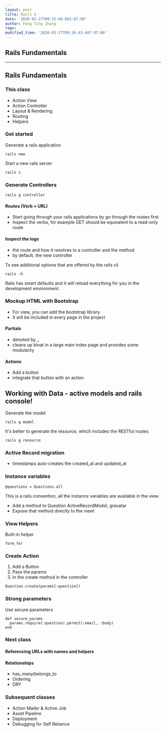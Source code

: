 ```yaml
---
layout: post
title: Rails 4 
date: '2020-03-27T09:15:00.001-07:00'
author: Feng Ting Zhang
tags:
modified_time: '2020-03-27T09:16:43.607-07:00'
---
```


## Rails Fundamentals

----------

## Rails Fundamentals
### This class
- Action View
- Action Controller
- Layout & Rendering
- Routing
- Helpers

### Get started
Generate a rails application
```
rails new
```

Start a new rails server
```
rails s
```
### Generate Controllers
```
rails g controller
```

#### Routes (Verb + URL)
- Start going through your rails applications by go through the routes first
- Inspect the verbs, for example GET should be equivalent to a read-only route

#### Inspect the logs
- the route and how it resolves to a controller and the method
- by default, the new controller 

To see additional options that are offered by the rails cli
```
rails -h
```

Rails has smart defaults and it will reload everything for you in the development environment.

### Mockup HTML with Bootstrap

* For view, you can add the bootstrap library.
* It will be included in every page in the project

#### Partials
* denoted by _
* cleans up bloat in a large main index page and provides some modularity

#### Actions
- Add a button
- integrate that button with an action 


## Working with Data - active models and rails console!
Generate the model 
```
rails g model
```

It's better to generate the resource, which includes the RESTful routes
```
rails g resource
```

### Active Record migration
- timestamps auto-creates the created_at and updated_at


### Instance variables
```
@questions = Questions.all
```

This is a rails convention, all the instance variables are available in the view.

- Add a method to Question ActiveRecordModel, gravatar
- Expose that method directly to the view!


### View Helpers
Built-in helper
```
form_for
```

### Create Action
1. Add a Button 
2. Pass the params
3. In the create method in the controller
```
Question.create(params[:question])
```

### Strong parameters
Use secure parameters
```
def secure_params
  params.require(:question).permit(:email, :body)
end
``` 


### Next class
#### Referencing URLs with names and helpers
#### Relationships
* has_many/belongs_to
* Ordering
* DRY

### Subsequent classes
- Action Mailer & Active Job
- Asset Pipeline
- Deployment
- Debugging for Self Reliance

